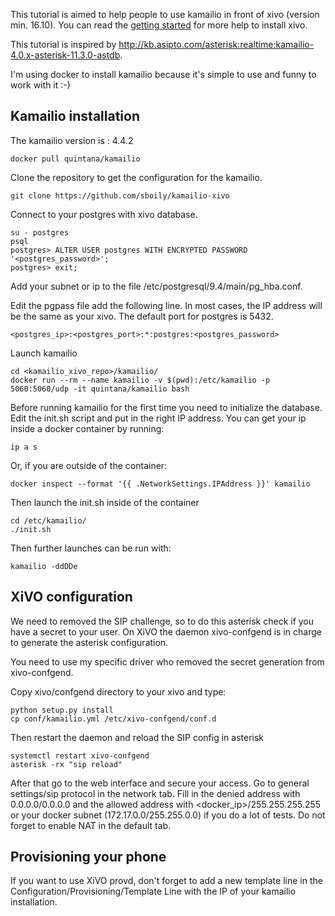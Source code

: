 This tutorial is aimed to help people to use kamailio in front of xivo (version min. 16.10).
You can read the [getting
started](http://documentation.xivo.io/en/stable/getting_started/getting_started.html)
for more help to install xivo.

This tutorial is inspired by http://kb.asipto.com/asterisk:realtime:kamailio-4.0.x-asterisk-11.3.0-astdb.

I'm using docker to install kamailio because it's simple to use and funny to
work with it :-)

Kamailio installation
---------------------

The kamailio version is : 4.4.2

    docker pull quintana/kamailio

Clone the repository to get the configuration for the kamailio.

    git clone https://github.com/sboily/kamailio-xivo

Connect to your postgres with xivo database.

    su - postgres
    psql
    postgres> ALTER USER postgres WITH ENCRYPTED PASSWORD '<postgres_password>';
    postgres> exit;

Add your subnet or ip to the file /etc/postgresql/9.4/main/pg_hba.conf.

Edit the pgpass file add the following line. In most cases, the IP address will
be the same as your xivo. The default port for postgres is 5432.

    <postgres_ip>:<postgres_port>:*:postgres:<postgres_password>

Launch kamailio

    cd <kamailio_xivo_repo>/kamailio/
    docker run --rm --name kamailio -v $(pwd):/etc/kamailio -p 5060:5060/udp -it quintana/kamailio bash

Before running kamailio for the first time you need to initialize the database.
Edit the init.sh script and put in the right IP address. You can get your ip
inside a docker container by running:

    ip a s

Or, if you are outside of the container:

    docker inspect --format '{{ .NetworkSettings.IPAddress }}' kamailio

Then launch the init.sh inside of the container

    cd /etc/kamailio/
    ./init.sh 

Then further launches can be run with:

    kamailio -ddDDe

XiVO configuration
------------------

We need to removed the SIP challenge, so to do this asterisk check if you have a
secret to your user. On XiVO the daemon xivo-confgend is in charge to generate
the asterisk configuration. 

You need to use my specific driver who removed the secret generation from
xivo-confgend.

Copy xivo/confgend directory to your xivo and type:

    python setup.py install
    cp conf/kamailio.yml /etc/xivo-confgend/conf.d

Then restart the daemon and reload the SIP config in asterisk

    systemctl restart xivo-confgend
    asterisk -rx "sip reload"

After that go to the web interface and secure your access. Go to general
settings/sip protocol in the network tab. Fill in the denied address with
0.0.0.0/0.0.0.0 and the allowed address with <docker_ip>/255.255.255.255 or
your docker subnet (172.17.0.0/255.255.0.0) if you do a lot of tests. Do not
forget to enable NAT in the default tab.

Provisioning your phone
-----------------------

If you want to use XiVO provd, don't forget to add a new template line in the
Configuration/Provisioning/Template Line with the IP of your kamailio
installation.
